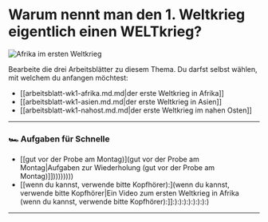 # Warum nennt man den 1. Weltkrieg eigentlich einen **WELT**krieg?

![Afrika im ersten Weltkrieg](https://upload.wikimedia.org/wikipedia/commons/8/8a/Revue_des_troupes_-_Kribi_-_M%C3%A9diath%C3%A8que_de_l%27architecture_et_du_patrimoine_-_AP62T128688.jpg)

Bearbeite die drei Arbeitsblätter zu diesem Thema. Du darfst selbst wählen, mit welchem du anfangen möchtest: 

- [[arbeitsblatt-wk1-afrika.md.md|der erste Weltkrieg in Afrika]]
- [[arbeitsblatt-wk1-asien.md.md|der erste Weltkrieg in Asien]]
- [[arbeitsblatt-wk1-nahost.md.md|der erste Weltkrieg im nahen Osten]]

---

### 🏎️ Aufgaben für Schnelle

- [[gut vor der Probe am Montag)](gut vor der Probe am Montag|Aufgaben zur Wiederholung (gut vor der Probe am Montag)]]))))))))
- [[wenn du kannst, verwende bitte Kopfhörer):](wenn du kannst, verwende bitte Kopfhörer|Ein Video zum ersten Weltkrieg in Afrika (wenn du kannst, verwende bitte Kopfhörer):]]:):):):):):):):)


---

